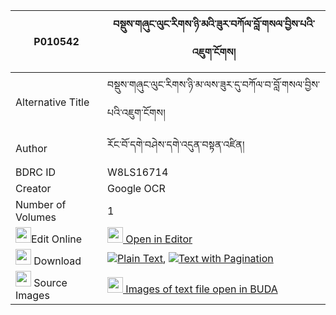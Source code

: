 |P010542|བསྡུས་གཞུང་ལུང་རིགས་ཉི་མའི་ཟུར་བཀོལ་བློ་གསལ་བྱིས་པའི་འཇུག་ངོགས། 
| --- | --- 
|Alternative Title |བསྡུས་གཞུང་ལུང་རིགས་ཉི་མ་ལས་ཟུར་དུ་བཀོལ་བ་བློ་གསལ་བྱིས་པའི་འཇུག་ངོགས།
|Author| རོང་བོ་དགེ་བཤེས་དགེ་འདུན་བསྟན་འཛིན།
|BDRC ID | W8LS16714
|Creator | Google OCR
|Number of Volumes| 1
|<img width="25" src="https://img.icons8.com/color/25/000000/edit-property.png">Edit Online| [<img width="25" src="https://avatars.githubusercontent.com/u/45091458?s=200&v=4"> Open in Editor](http://editor.openpecha.org/P010542)
|<img width="25" src="https://img.icons8.com/fluent/48/000000/download-2.png"/>  Download | [![](https://img.icons8.com/color/20/000000/txt.png)Plain Text](https://github.com/Openpecha/P010542/releases/download/v1/dushyung_lungrik_nyima_i_zurko_plain_P010542.zip), [![](https://img.icons8.com/color/20/000000/txt.png)Text with Pagination](https://github.com/Openpecha/P010542/releases/download/v1/dushyung_lungrik_nyima_i_zurko_pages_P010542.zip)
|<img width="25" src="https://img.icons8.com/plasticine/100/000000/pictures-folder.png"/>  Source Images | [<img width="25" src="https://library.bdrc.io/icons/BUDA-small.svg"> Images of text file open in BUDA](https://library.bdrc.io/show/bdr:W8LS16714)